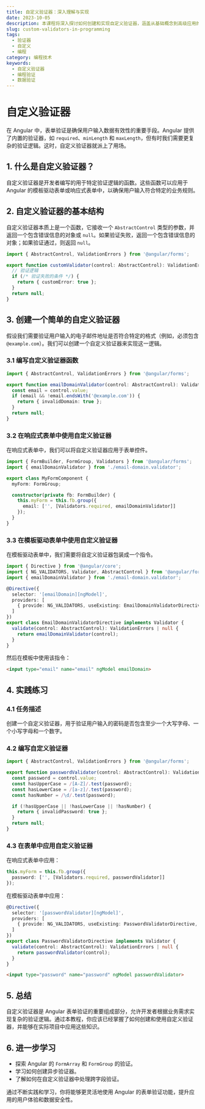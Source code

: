 ```yaml
---
title: 自定义验证器：深入理解与实现
date: 2023-10-05
description: 本课程将深入探讨如何创建和实现自定义验证器，涵盖从基础概念到高级应用的全面内容。
slug: custom-validators-in-programming
tags:
  - 验证器
  - 自定义
  - 编程
category: 编程技术
keywords:
  - 自定义验证器
  - 编程验证
  - 数据验证
---
```


# 自定义验证器

在 Angular 中，表单验证是确保用户输入数据有效性的重要手段。Angular 提供了内置的验证器，如 `required`、`minLength` 和 `maxLength`，但有时我们需要更复杂的验证逻辑。这时，自定义验证器就派上了用场。

## 1. 什么是自定义验证器？

自定义验证器是开发者编写的用于特定验证逻辑的函数。这些函数可以应用于 Angular 的模板驱动表单或响应式表单中，以确保用户输入符合特定的业务规则。

## 2. 自定义验证器的基本结构

自定义验证器本质上是一个函数，它接收一个 `AbstractControl` 类型的参数，并返回一个包含错误信息的对象或 `null`。如果验证失败，返回一个包含错误信息的对象；如果验证通过，则返回 `null`。

```typescript
import { AbstractControl, ValidationErrors } from '@angular/forms';

export function customValidator(control: AbstractControl): ValidationErrors | null {
  // 验证逻辑
  if (/* 验证失败的条件 */) {
    return { customError: true };
  }
  return null;
}
```

## 3. 创建一个简单的自定义验证器

假设我们需要验证用户输入的电子邮件地址是否符合特定的格式（例如，必须包含 `@example.com`）。我们可以创建一个自定义验证器来实现这一逻辑。

### 3.1 编写自定义验证器函数

```typescript
import { AbstractControl, ValidationErrors } from '@angular/forms';

export function emailDomainValidator(control: AbstractControl): ValidationErrors | null {
  const email = control.value;
  if (email && !email.endsWith('@example.com')) {
    return { invalidDomain: true };
  }
  return null;
}
```

### 3.2 在响应式表单中使用自定义验证器

在响应式表单中，我们可以将自定义验证器应用于表单控件。

```typescript
import { FormBuilder, FormGroup, Validators } from '@angular/forms';
import { emailDomainValidator } from './email-domain.validator';

export class MyFormComponent {
  myForm: FormGroup;

  constructor(private fb: FormBuilder) {
    this.myForm = this.fb.group({
      email: ['', [Validators.required, emailDomainValidator]]
    });
  }
}
```

### 3.3 在模板驱动表单中使用自定义验证器

在模板驱动表单中，我们需要将自定义验证器包装成一个指令。

```typescript
import { Directive } from '@angular/core';
import { NG_VALIDATORS, Validator, AbstractControl } from '@angular/forms';
import { emailDomainValidator } from './email-domain.validator';

@Directive({
  selector: '[emailDomain][ngModel]',
  providers: [
    { provide: NG_VALIDATORS, useExisting: EmailDomainValidatorDirective, multi: true }
  ]
})
export class EmailDomainValidatorDirective implements Validator {
  validate(control: AbstractControl): ValidationErrors | null {
    return emailDomainValidator(control);
  }
}
```

然后在模板中使用该指令：

```html
<input type="email" name="email" ngModel emailDomain>
```

## 4. 实践练习

### 4.1 任务描述

创建一个自定义验证器，用于验证用户输入的密码是否包含至少一个大写字母、一个小写字母和一个数字。

### 4.2 编写自定义验证器

```typescript
import { AbstractControl, ValidationErrors } from '@angular/forms';

export function passwordValidator(control: AbstractControl): ValidationErrors | null {
  const password = control.value;
  const hasUpperCase = /[A-Z]/.test(password);
  const hasLowerCase = /[a-z]/.test(password);
  const hasNumber = /\d/.test(password);

  if (!hasUpperCase || !hasLowerCase || !hasNumber) {
    return { invalidPassword: true };
  }
  return null;
}
```

### 4.3 在表单中应用自定义验证器

在响应式表单中应用：

```typescript
this.myForm = this.fb.group({
  password: ['', [Validators.required, passwordValidator]]
});
```

在模板驱动表单中应用：

```typescript
@Directive({
  selector: '[passwordValidator][ngModel]',
  providers: [
    { provide: NG_VALIDATORS, useExisting: PasswordValidatorDirective, multi: true }
  ]
})
export class PasswordValidatorDirective implements Validator {
  validate(control: AbstractControl): ValidationErrors | null {
    return passwordValidator(control);
  }
}
```

```html
<input type="password" name="password" ngModel passwordValidator>
```

## 5. 总结

自定义验证器是 Angular 表单验证的重要组成部分，允许开发者根据业务需求实现复杂的验证逻辑。通过本教程，你应该已经掌握了如何创建和使用自定义验证器，并能够在实际项目中应用这些知识。

## 6. 进一步学习

- 探索 Angular 的 `FormArray` 和 `FormGroup` 的验证。
- 学习如何创建异步验证器。
- 了解如何在自定义验证器中处理跨字段验证。

通过不断实践和学习，你将能够更灵活地使用 Angular 的表单验证功能，提升应用的用户体验和数据安全性。